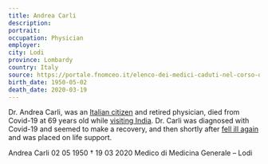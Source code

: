 ```yaml
---
title: Andrea Carli
description: 
portrait: 
occupation: Physician
employer: 
city: Lodi
province: Lombardy
country: Italy 
source: https://portale.fnomceo.it/elenco-dei-medici-caduti-nel-corso-dellepidemia-di-covid-19/
birth_date: 1950-05-02
death_date: 2020-03-19
---
```


Dr. Andrea Carli, was an [Italian citizen](https://crofsblogs.typepad.com/h5n1/2020/03/covid-19-in-italy-47021-cases-4760-the-dead-are-4032-627-healed-5129-689-borrelli-unpredictable-peak.html) and retired physician, died from Covid-19 at 69 years old while [visiting India](https://www.news1.news/a/2020/03/coronavirus-the-wife-of-codognos-doctor-stuck-in-india-help-us-we-are-here-alone.html). Dr. Carli was diagnosed with Covid-19 and seemed to make a recovery, and then shortly after [fell ill again](https://www.tribuneindia.com/news/nation/italian-tourist-who-recovered-from-coronavirus-dies-due-to-heart-failure-in-jaipur-58621) and was placed on life support. 


Andrea Carli 02 05 1950 † 19 03 2020
Medico di Medicina Generale  – Lodi